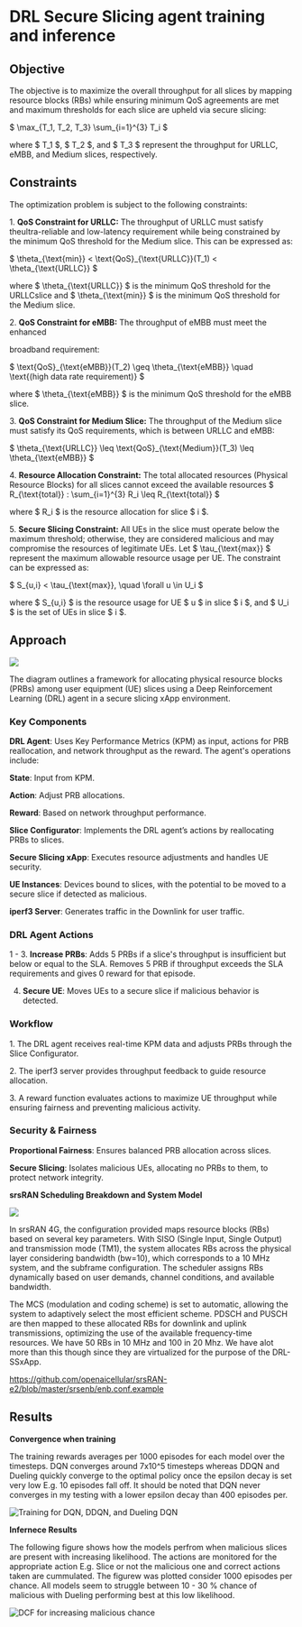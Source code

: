 # DRL Secure Slicing agent training and inference

## **Objective**

The objective is to maximize the overall throughput for all slices by mapping
resource blocks (RBs) while ensuring minimum QoS agreements are met and maximum
thresholds for each slice are upheld via secure slicing:

$ \\max\_{T_1, T_2, T_3} \\sum\_{i=1}^{3} T_i $

where $ T_1 $, $ T_2 $, and $ T_3 $ represent the throughput for URLLC, eMBB,
and Medium slices, respectively.

## **Constraints**

The optimization problem is subject to the following constraints:

1\. **QoS Constraint for URLLC:** The throughput of URLLC must satisfy
theultra-reliable and low-latency requirement while being constrained by the
minimum QoS threshold for the Medium slice. This can be expressed as:

$ \\theta\_{\\text{min}} < \\text{QoS}\_{\\text{URLLC}}(T_1) <
\\theta\_{\\text{URLLC}} $

where $ \\theta\_{\\text{URLLC}} $ is the minimum QoS threshold for the
URLLCslice and $ \\theta\_{\\text{min}} $ is the minimum QoS threshold for the
Medium slice.

2\. **QoS Constraint for eMBB:** The throughput of eMBB must meet the enhanced

broadband requirement:

$ \\text{QoS}\_{\\text{eMBB}}(T_2) \\geq \\theta\_{\\text{eMBB}} \\quad
\\text{(high data rate requirement)} $

where $ \\theta\_{\\text{eMBB}} $ is the minimum QoS threshold for the eMBB
slice.

3\. **QoS Constraint for Medium Slice:** The throughput of the Medium slice must
satisfy its QoS requirements, which is between URLLC and eMBB:

$ \\theta\_{\\text{URLLC}} \\leq \\text{QoS}\_{\\text{Medium}}(T_3) \\leq
\\theta\_{\\text{eMBB}} $

4\. **Resource Allocation Constraint:** The total allocated resources (Physical
Resource Blocks) for all slices cannot exceed the available resources $
R\_{\\text{total}} $:$ \\sum\_{i=1}^{3} R_i \\leq R\_{\\text{total}} $

where $ R_i $ is the resource allocation for slice $ i $.

5\. **Secure Slicing Constraint:** All UEs in the slice must operate below the
maximum threshold; otherwise, they are considered malicious and may compromise
the resources of legitimate UEs. Let $ \\tau\_{\\text{max}} $ represent the
maximum allowable resource usage per UE. The constraint can be expressed as:

$ S\_{u,i} < \\tau\_{\\text{max}}, \\quad \\forall u \\in U_i $

where $ S\_{u,i} $ is the resource usage for UE $ u $ in slice $ i $, and $ U_i
$ is the set of UEs in slice $ i $.

## **Approach**

![](../documentation/images/drl-ss-xapp-1.png)

The diagram outlines a framework for allocating physical resource blocks (PRBs)
among user equipment (UE) slices using a Deep Reinforcement Learning (DRL) agent
in a secure slicing xApp environment.

### Key Components

**DRL Agent**: Uses Key Performance Metrics (KPM) as input, actions for PRB
reallocation, and network throughput as the reward. The agent's operations
include:

**State**: Input from KPM.

**Action**: Adjust PRB allocations.

**Reward**: Based on network throughput performance.

**Slice Configurator**: Implements the DRL agent’s actions by reallocating PRBs
to slices.

**Secure Slicing xApp**: Executes resource adjustments and handles UE security.

**UE Instances**: Devices bound to slices, with the potential to be moved to a
secure slice if detected as malicious.

**iperf3 Server**: Generates traffic in the Downlink for user traffic.

### DRL Agent Actions

1 - 3. **Increase PRBs**: Adds 5 PRBs if a slice's throughput is insufficient
but below or equal to the SLA. Removes 5 PRB if throughput exceeds the SLA
requirements and gives 0 reward for that episode.

4.  **Secure UE**: Moves UEs to a secure slice if malicious behavior is
    detected.

### Workflow

1\. The DRL agent receives real-time KPM data and adjusts PRBs through the Slice
Configurator.

2\. The iperf3 server provides throughput feedback to guide resource allocation.

3\. A reward function evaluates actions to maximize UE throughput while ensuring
fairness and preventing malicious activity.

### Security & Fairness

**Proportional Fairness**: Ensures balanced PRB allocation across slices.

**Secure Slicing**: Isolates malicious UEs, allocating no PRBs to them, to
protect network integrity.

**srsRAN Scheduling Breakdown and System Model**

![](../documentation/images/ssxapp.png)

In srsRAN 4G, the configuration provided maps resource blocks (RBs) based on
several key parameters. With SISO (Single Input, Single Output) and transmission
mode (TM1), the system allocates RBs across the physical layer considering
bandwidth (bw=10), which corresponds to a 10 MHz system, and the subframe
configuration. The scheduler assigns RBs dynamically based on user demands,
channel conditions, and available bandwidth.

The MCS (modulation and coding scheme) is set to automatic, allowing the system
to adaptively select the most efficient scheme. PDSCH and PUSCH are then mapped
to these allocated RBs for downlink and uplink transmissions, optimizing the use
of the available frequency-time resources. We have 50 RBs in 10 MHz and 100 in
20 Mhz. We have alot more than this though since they are virtualized for the
purpose of the DRL-SSxApp.

https://github.com/openaicellular/srsRAN-e2/blob/master/srsenb/enb.conf.example

## Results

**Convergence when training**

The training rewards averages per 1000 episodes for each model over the
timesteps. DQN converges around 7x10^5 timesteps whereas DDQN and Dueling
quickly converge to the optimal policy once the epsilon decay is set very low
E.g. 10 episodes fall off. It should be noted that DQN never converges in my
testing with a lower epsilon decay than 400 episodes per.

![Training for DQN, DDQN, and Dueling DQN](../documentation/images/training.png)



**Infernece Results**


The following figure shows how the models perfrom when malicious slices are
present with increasing likelihood. The actions are monitored for the
appropriate action E.g. Slice or not the malicious one and correct actions taken
are cummulated. The figurew was plotted consider 1000 episodes per chance. All
models seem to struggle between 10 - 30 % chance of malicious with Dueling
performing best at this low likelihood.

![DCF for increasing malicious chance](../documentation/images/maliciousdcf.png)
